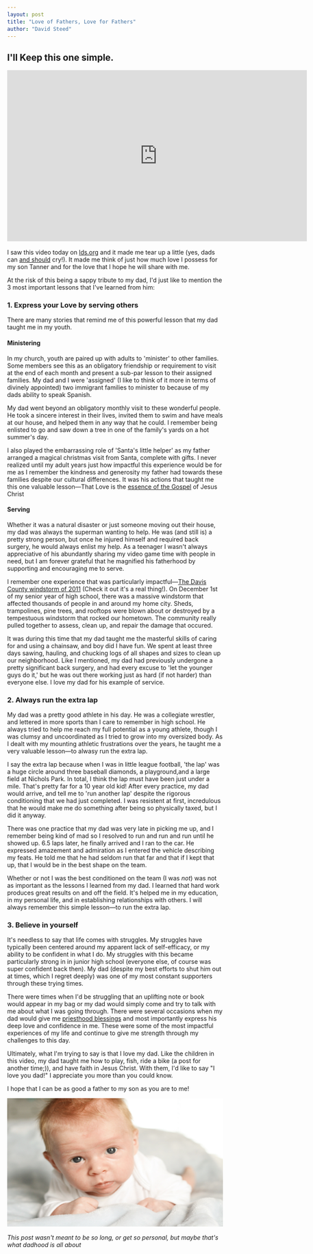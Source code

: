 ```yaml
---
layout: post
title: "Love of Fathers, Love for Fathers"
author: "David Steed"
---
```

## I'll Keep this one simple. 

<div style="margin: 0 auto; text-align:center;" id='video'>
    <iframe height="400" width="700" src='https://players.brightcove.net/710874264001/default_default/index.html?videoId=4948389225001' allowfullscreen frameborder="0"></iframe>
</div>

I saw this video today on [lds.org](https://www.lds.org/media-library/video/topics/fathers?lang=eng) and it made me tear up a little (yes, dads can [and should](https://www.babble.com/parenting/hey-dads-real-men-can-and-should-cry/) cry!). It made me think of just how much love I possess for my son Tanner and for the love that I hope he will share with me. 

At the risk of this being a sappy tribute to my dad, I'd just like to mention the 3 most important lessons that I've learned from him:

### 1. Express your Love by serving others
There are many stories that remind me of this powerful lesson that my dad taught me in my youth. 

#### Ministering

In my church, youth are paired up with adults to 'minister' to other families. Some members see this as an obligatory friendship or requirement to visit at the end of each month and present a sub-par lesson to their assigned families. My dad and I were 'assigned' (I like to think of it more in terms of divinely appointed) two immigrant families to minister to because of my dads ability to speak Spanish. 

My dad went beyond an obligatory monthly visit to these wonderful people. He took a sincere interest in their lives, invited them to swim and have meals at our house, and helped them in any way that he could. I remember being enlisted to go and saw down a tree in one of the family's yards on a hot summer's day. 

I also played the embarrassing role of 'Santa's little helper' as my father arranged a magical christmas visit from Santa, complete with gifts. I never realized until my adult years just how impactful this experience would be for me as I remember the kindness and generosity my father had towards these families despite our cultural differences. It was his actions that taught me this one valuable lesson﻿—That Love is the [essence of the Gospel](https://www.lds.org/study/general-conference/2014/04/love-the-essence-of-the-gospel?lang=eng) of Jesus Christ

#### Serving

Whether it was a natural disaster or just someone moving out their house, my dad was always the superman wanting to help. He was (and still is) a pretty strong person, but once he injured himself and required back surgery, he would always enlist my help. As a teenager I wasn't always appreciative of his abundantly sharing my video game time with people in need, but I am forever grateful that he magnified his fatherhood by supporting and encouraging me to serve. 

I remember one experience that was particularly impactful﻿—[The Davis County windstorm of 2011](https://en.wikipedia.org/wiki/Davis_County_windstorm_of_December_2011) (Check it out it's a real thing!). On December 1st of my senior year of high school, there was a massive windstorm that affected thousands of people in and around my home city. Sheds, trampolines, pine trees, and rooftops were blown about or destroyed by a tempestuous windstorm that rocked our hometown. The community really pulled together to assess, clean up, and repair the damage that occured. 

It was during this time that my dad taught me the masterful skills of caring for and using a chainsaw, and boy did I have fun. We spent at least three days sawing, hauling, and chucking logs of all shapes and sizes to clean up our neighborhood. Like I mentioned, my dad had previously undergone a pretty significant back surgery, and had every excuse to 'let the younger guys do it,' but he was out there working just as hard (if not harder) than everyone else. I love my dad for his example of service.

### 2. Always run the extra lap

My dad was a pretty good athlete in his day. He was a collegiate wrestler, and lettered in more sports than I care to remember in high school. He always tried to help me reach my full potential as a young athlete, though I was clumsy and uncoordinated as I tried to grow into my oversized body. As I dealt with my mounting athletic frustrations over the years, he taught me a very valuable lesson﻿—to alwasy run the extra lap. 

I say the extra lap because when I was in little league football, 'the lap' was a huge circle around three baseball diamonds, a playground,and a large field at Nichols Park. In total, I think the lap must have been just under a mile. That's pretty far for a 10 year old kid! After every practice, my dad would arrive, and tell me to 'run another lap' despite the rigorous conditioning that we had just completed. I was resistent at first, incredulous that he would make me do something after being so physically taxed, but I did it anyway. 

There was one practice that my dad was very late in picking me up, and I remember being kind of mad so I resolved to run and run and run until he showed up. 6.5 laps later, he finally arrived and I ran to the car. He expressed amazement and admiration as I entered the vehicle describing my feats. He told me that he had seldom run that far and that if I kept that up, that I would be in the best shape on the team. 

Whether or not I was the best conditioned on the team (I was *not*) was not as important as the lessons I learned from my dad. I learned that hard work produces great results on and off the field. It's helped me in my education, in my personal life, and in establishing relationships with others. I will always remember this simple lesson﻿—to run the extra lap.

### 3. Believe in yourself

It's needless to say that life comes with struggles. My struggles have typically been centered around my apparent lack of self-efficacy, or my ability to be confident in what I do. My struggles with this became particularly strong in in junior high school (everyone else, of course was super confident back then). My dad (despite my best efforts to shut him out at times, which I regret deeply) was one of my most constant supporters through these trying times.

There were times when I'd be struggling that an uplifting note or book would appear in my bag or my dad would simply come and try to talk with me about what I was going through. There were several occasions when my dad would give me [priesthood blessings](https://www.lds.org/study/general-conference/1987/04/priesthood-blessings?lang=eng) and most importantly express his deep love and confidence in me. These were some of the most impactful experiences of my life and continue to give me strength through my challenges to this day. 

Ultimately, what I'm trying to say is that I love my dad. Like the children in this video, my dad taught me how to play, fish, ride a bike (a post for another time;)), and have faith in Jesus Christ. With them, I'd like to say "I love you dad!" I appreciate you more than you could know. 

I hope that I can be as good a father to my son as you are to me! 

<div style="margin: 0 auto; text-align:center;" id='image'>
    <img height="300px" width="525px" src="/assets/images/Tanner_Laying_Down.jpg">
</div>

*This post wasn't meant to be so long, or get so personal, but maybe that's what dadhood is all about*

